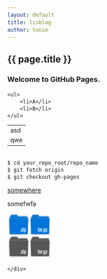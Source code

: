 ```yaml
---
layout: default
title: lisblog
author: tonie
---
```

## {{ page.title }}

<section class="main_content" class="inner">

<h3>Welcome to GitHub Pages.</h3>

	
	<ul>
		<li>A</li>
		<li>B</li>
	</ul>

<table>
<tr><td>asd</td></tr>
<tr><td>qwe</td></tr>
</table>

<pre><code>
$ cd your_repo_root/repo_name
$ git fetch origin
$ git checkout gh-pages
</code></pre>
<a href="">somewhere</a>




</section>

 <section class="main_content" class="inner">

<p>somefwfa</p>
<img src="images/sprite_download.png" style="height:100px;width:100px" />

</section>




    </div>
